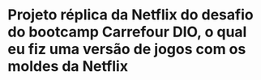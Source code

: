 # Projeto réplica da Netflix do desafio do bootcamp Carrefour DIO, o qual eu fiz uma versão de jogos com os moldes da Netflix
